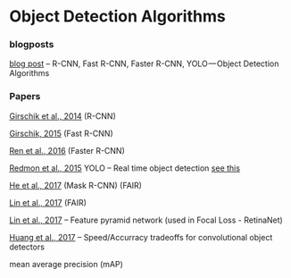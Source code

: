 # Object Detection Algorithms

### blogposts

[blog post](https://towardsdatascience.com/r-cnn-fast-r-cnn-faster-r-cnn-yolo-object-detection-algorithms-36d53571365e) – R-CNN, Fast R-CNN, Faster R-CNN, YOLO — Object Detection Algorithms 


### Papers

[Girschik et al., 2014](https://arxiv.org/abs/1311.2524) (R-CNN)

[Girschik, 2015](https://arxiv.org/abs/1504.08083) (Fast R-CNN)

[Ren et al., 2016](https://arxiv.org/abs/1506.01497) (Faster R-CNN)

[Redmon et al., 2015](https://pjreddie.com/darknet/yolo/) YOLO – Real time object detection [see this](https://pjreddie.com/darknet/yolo/)

[He et al., 2017](https://arxiv.org/abs/1703.06870) (Mask R-CNN) (FAIR)

[Lin et al., 2017](https://arxiv.org/abs/1708.02002) (FAIR)

[Lin et al., 2017](https://arxiv.org/abs/1612.03144) – Feature pyramid network (used in Focal Loss - RetinaNet)

[Huang et al., 2017](https://arxiv.org/abs/1611.10012) – Speed/Accurracy tradeoffs for convolutional object detectors



mean average precision (mAP)
